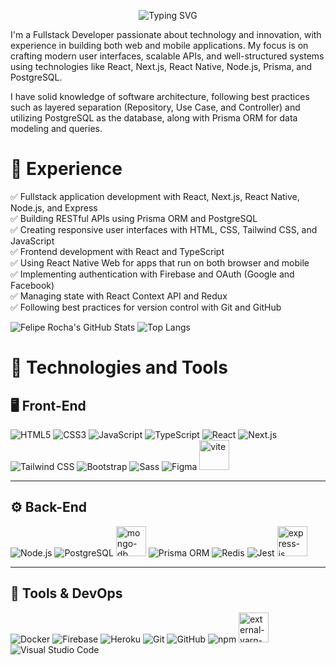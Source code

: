 
<div align="center">

![Typing SVG](https://readme-typing-svg.herokuapp.com/?lines=I'm+Fullstack+Developer;I'm+Web+Developer;I'm+Mobile+Developer;I'm+Backend+and+Frontend+Engineer&center=true&size=22)
 </div>

I'm a Fullstack Developer passionate about technology and innovation, with experience in building both web and mobile applications. My focus is on crafting modern user interfaces, scalable APIs, and well-structured systems using technologies like React, Next.js, React Native, Node.js, Prisma, and PostgreSQL.

I have solid knowledge of software architecture, following best practices such as layered separation (Repository, Use Case, and Controller) and utilizing PostgreSQL as the database, along with Prisma ORM for data modeling and queries.

# 🚀 **Experience**  
✅ Fullstack application development with React, Next.js, React Native, Node.js, and Express  
✅ Building RESTful APIs using Prisma ORM and PostgreSQL  
✅ Creating responsive user interfaces with HTML, CSS, Tailwind CSS, and JavaScript  
✅ Frontend development with React and TypeScript  
✅ Using React Native Web for apps that run on both browser and mobile  
✅ Implementing authentication with Firebase and OAuth (Google and Facebook)  
✅ Managing state with React Context API and Redux  
✅ Following best practices for version control with Git and GitHub  

![Felipe Rocha's GitHub Stats](https://github-readme-stats.vercel.app/api?username=duduzinmuller&show_icons=true&theme=dark)
![Top Langs](https://github-readme-stats.vercel.app/api/top-langs/?username=duduzinmuller&layout=compact&theme=dark)

# 🚀 Technologies and Tools 

## 🖥️ Front-End  
![HTML5](https://img.icons8.com/color/48/html-5--v1.png) ![CSS3](https://img.icons8.com/color/48/css3.png) ![JavaScript](https://img.icons8.com/color/48/javascript--v1.png) ![TypeScript](https://img.icons8.com/fluency/48/typescript--v1.png) ![React](https://img.icons8.com/plasticine/48/react.png) ![Next.js](https://img.icons8.com/fluency/48/nextjs.png) ![Tailwind CSS](https://img.icons8.com/color/48/tailwind_css.png) ![Bootstrap](https://img.icons8.com/color/48/bootstrap--v2.png) ![Sass](https://img.icons8.com/external-tal-revivo-color-tal-revivo/48/external-sass-a-style-sheet-professional-grade-css-extension-language-logo-color-tal-revivo.png) ![Figma](https://img.icons8.com/color/48/figma--v1.png) <img width="48" height="48" src="https://img.icons8.com/fluency/48/vite.png" alt="vite"/>

---  

## ⚙️ Back-End  
![Node.js](https://img.icons8.com/fluency/48/node-js.png) ![PostgreSQL](https://img.icons8.com/color/48/postgreesql.png) <img width="48" height="48" src="https://img.icons8.com/color/48/mongo-db.png" alt="mongo-db"/>
 ![Prisma ORM](https://img.icons8.com/fluency/48/prisma-orm.png) ![Redis](https://img.icons8.com/color/48/redis--v1.png) ![Jest](https://img.icons8.com/external-tal-revivo-color-tal-revivo/48/external-jest-can-collect-code-coverage-information-from-entire-projects-logo-color-tal-revivo.png)  <img width="48" height="48" src="https://img.icons8.com/ios/50/FFFFFF/express-js.png" alt="express-js"/>

---  

## 🔧 Tools & DevOps  
![Docker](https://img.icons8.com/color/48/docker.png) ![Firebase](https://img.icons8.com/color/48/firebase.png) ![Heroku](https://img.icons8.com/color/48/heroku.png) ![Git](https://img.icons8.com/color/48/git.png) ![GitHub](https://img.icons8.com/material-rounded/48/github.png) ![npm](https://img.icons8.com/color/48/npm.png) <img width="48" height="48" src="https://img.icons8.com/external-tal-revivo-color-tal-revivo/48/external-yarn-fast-reliable-and-secure-dependency-management-web-portal-logo-color-tal-revivo.png" alt="external-yarn-fast-reliable-and-secure-dependency-management-web-portal-logo-color-tal-revivo"/> ![Visual Studio Code](https://img.icons8.com/color/48/visual-studio-code-2019.png)  

